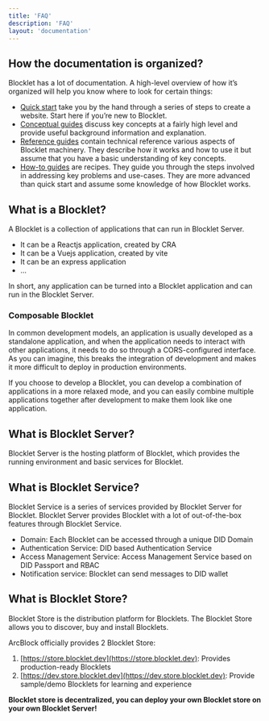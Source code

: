 ```yaml
---
title: 'FAQ'
description: 'FAQ'
layout: 'documentation'
---
```


## How the documentation is organized?

Blocklet has a lot of documentation. A high-level overview of how it’s organized will help you know where to look for certain things:

- [Quick start](./quick-start) take you by the hand through a series of steps to create a website. Start here if you’re new to Blocklet.
- [Conceptual guides](./conceptual) discuss key concepts at a fairly high level and provide useful background information and explanation.
- [Reference guides](./reference) contain technical reference various aspects of Blocklet machinery. They describe how it works and how to use it but assume that you have a basic understanding of key concepts.
- [How-to guides](./how-to) are recipes. They guide you through the steps involved in addressing key problems and use-cases. They are more advanced than quick start and assume some knowledge of how Blocklet works.

## What is a Blocklet?

A Blocklet is a collection of applications that can run in Blocklet Server.

- It can be a Reactjs application, created by CRA
- It can be a Vuejs application, created by vite
- It can be an express application
- ...

In short, any application can be turned into a Blocklet application and can run in the Blocklet Server.

### Composable Blocklet

In common development models, an application is usually developed as a standalone application, and when the application needs to interact with other applications, it needs to do so through a CORS-configured interface. As you can imagine, this breaks the integration of development and makes it more difficult to deploy in production environments.

If you choose to develop a Blocklet, you can develop a combination of applications in a more relaxed mode, and you can easily combine multiple applications together after development to make them look like one application.

## What is Blocklet Server?

Blocklet Server is the hosting platform of Blocklet, which provides the running environment and basic services for Blocklet.

## What is Blocklet Service?

Blocklet Service is a series of services provided by Blocklet Server for Blocklet. Blocklet Server provides Blocklet with a lot of out-of-the-box features through Blocklet Service.

- Domain: Each Blocklet can be accessed through a unique DID Domain
- Authentication Service: DID based Authentication Service
- Access Management Service: Access Management Service based on DID Passport and RBAC
- Notification service: Blocklet can send messages to DID wallet

## What is Blocklet Store?

Blocklet Store is the distribution platform for Blocklets. The Blocklet Store allows you to discover, buy and install Blocklets.

ArcBlock officially provides 2 Blocklet Store:

1. [https://store.blocklet.dev](https://store.blocklet.dev): Provides production-ready Blocklets
2. [https://dev.store.blocklet.dev](https://dev.store.blocklet.dev): Provide sample/demo Blocklets for learning and experience

**Blocklet store is decentralized, you can deploy your own Blocklet store on your own Blocklet Server!**
